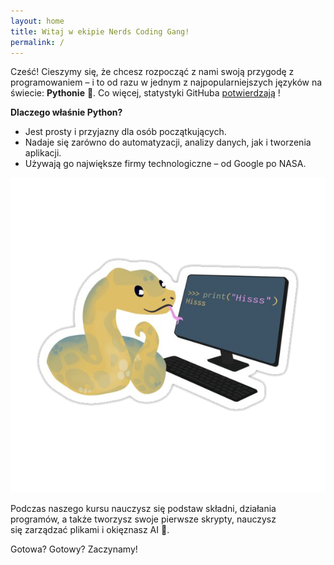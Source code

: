 ```yaml
---
layout: home
title: Witaj w ekipie Nerds Coding Gang!
permalink: /
---
```


Cześć! Cieszymy się, że chcesz rozpocząć z nami swoją przygodę z programowaniem – i to od razu w jednym z najpopularniejszych języków na świecie: **Pythonie** 🐍. Co więcej, statystyki GitHuba [potwierdzają](http://githut.info/) !

**Dlaczego właśnie Python?**

- Jest prosty i przyjazny dla osób początkujących.
- Nadaje się zarówno do automatyzacji, analizy danych, jak i tworzenia aplikacji.
- Używają go największe firmy technologiczne – od Google po NASA.



![](./assets/snake.png)



Podczas naszego kursu nauczysz się podstaw składni, działania programów, a także tworzysz swoje pierwsze skrypty, nauczysz się zarządzać plikami i okięznasz AI 🚀.

Gotowa? Gotowy? Zaczynamy!
